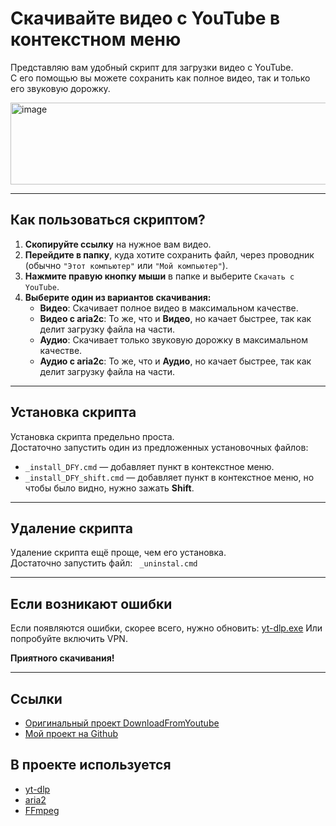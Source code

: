 # Скачивайте видео с YouTube в контекстном меню

Представляю вам удобный скрипт для загрузки видео с YouTube.  
С его помощью вы можете сохранить как полное видео, так и только его звуковую дорожку.

<img width="567" height="131" alt="image" src="https://github.com/user-attachments/assets/82ab93ef-4d9c-48be-800c-8221e69ca6d9" />


---

## Как пользоваться скриптом?

1. **Скопируйте ссылку** на нужное вам видео.  
2. **Перейдите в папку**, куда хотите сохранить файл, через проводник (обычно `"Этот компьютер"` или `"Мой компьютер"`).  
3. **Нажмите правую кнопку мыши** в папке и выберите `Скачать с YouTube`.  
4. **Выберите один из вариантов скачивания:**
   - **Видео**: Скачивает полное видео в максимальном качестве.  
   - **Видео с aria2c**: То же, что и **Видео**, но качает быстрее, так как делит загрузку файла на части.  
   - **Аудио**: Скачивает только звуковую дорожку в максимальном качестве.  
   - **Аудио с aria2c**: То же, что и **Аудио**, но качает быстрее, так как делит загрузку файла на части.  

---

## Установка скрипта

Установка скрипта предельно проста.  
Достаточно запустить один из предложенных установочных файлов:

- `_install_DFY.cmd` — добавляет пункт в контекстное меню.  
- `_install_DFY_shift.cmd` — добавляет пункт в контекстное меню, но чтобы было видно, нужно зажать **Shift**.  

---

## Удаление скрипта

Удаление скрипта ещё проще, чем его установка.  
Достаточно запустить файл: ` _uninstal.cmd` 


---

## Если возникают ошибки

Если появляются ошибки, скорее всего, нужно обновить: [yt-dlp.exe](https://github.com/yt-dlp/yt-dlp/releases) Или попробуйте включить VPN.  

**Приятного скачивания!**

---

## Ссылки

- [Оригинальный проект DownloadFromYoutube](https://win10tweaker.ru/forum/topic/downloadfromyoutube)  
- [Мой проект на Github](https://github.com/a111et/downloadfromyoutube/releases)  

## В проекте используется
- [yt-dlp](https://github.com/yt-dlp/yt-dlp/)
- [aria2](https://github.com/aria2/aria2)
- [FFmpeg](https://github.com/BtbN/FFmpeg-Builds)
